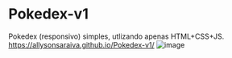 # Pokedex-v1
Pokedex (responsivo) simples, utlizando apenas HTML+CSS+JS.
https://allysonsaraiva.github.io/Pokedex-v1/
![image](https://user-images.githubusercontent.com/31968475/158081567-b860d6b4-857c-429a-9afb-2b94ab9f6c35.png)
